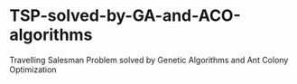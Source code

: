 # TSP-solved-by-GA-and-ACO-algorithms
Travelling Salesman Problem solved by Genetic Algorithms and Ant Colony Optimization
